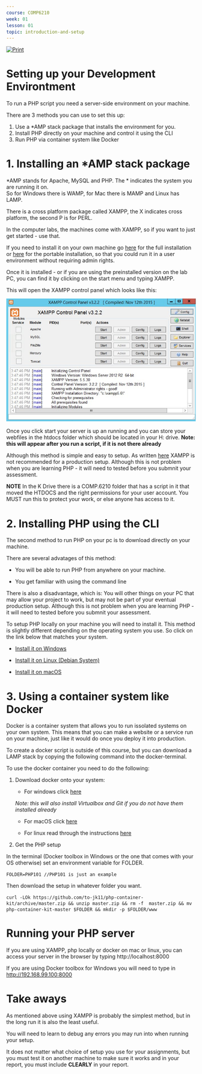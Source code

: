 ```yaml
---
course: COMP6210
week: 01
lesson: 01
topic: introduction-and-setup
---
```


[![Print](https://img.shields.io/badge/DOWNLOAD_PDF-CLICK_HERE-green.svg)](https://github.com/ToiOhomaiBCS/COMP6210-Course-Material/raw/master/week01/session01/readme.pdf)

# Setting up your Development Environtment

To run a PHP script you need a server-side environment on your machine.

There are 3 methods you can use to set this up:

1. Use a *AMP stack package that installs the environment for you.
2. Install PHP directly on your machine and control it using the CLI
3. Run PHP via container system like Docker

# 1. Installing an *AMP stack package

*AMP stands for Apache, MySQL and PHP. The * indicates the system you are running it on.  
So for Windows there is WAMP, for Mac there is MAMP and Linux has LAMP.

There is a cross platform package called XAMPP, the X indicates cross platform, the second P is for PERL.

In the computer labs, the machines come with XAMPP, so if you want to just get started - use that.

If you need to install it on your own machine go [here](https://www.apachefriends.org/download.html) for the full installation or [here](https://portableapps.com/apps/development/xampp) for the portable installation, so that you could run it in a user environment without requiring admin rights.

Once it is installed - or if you are using the preinstalled version on the lab PC, you can find it by clicking on the start menu and typing XAMPP.

This will open the XAMPP control panel which looks like this:

![XAMPP Control Panel](../images/XAMPP_1.jpg)

Once you click start your server is up an running and you can store your webfiles in the htdocs folder which should be located in your H: drive. **Note: this will appear after you run a script, if it is not there already**

Although this method is simple and easy to setup. As written [here](https://www.apachefriends.org/hosting.html) XAMPP is not recommended for a production setup. Although this is not problem when you are learning PHP - it will need to tested before you submnit your assessment.

**NOTE** In the K Drive there is a COMP.6210 folder that has a script in it that moved the HTDOCS and the right permissions for your user account. You MUST run this to protect your work, or else anyone has access to it.

# 2. Installing PHP using the CLI

The second method to run PHP on your pc is to download directly on your machine.

There are several advatages of this method:

* You will be able to run PHP from anywhere on your machine.

* You get familiar with using the command line

There is also a disadvantage, which is: You will other things on your PC that may allow your project to work, but may not be part of your eventual production setup. Although this is not problem when you are learning PHP - it will need to tested before you submnit your assessment.

To setup PHP locally on your machine you will need to install it. This method is slightly different depending on the operating system you use. So click on the link below that matches your system.

* [Install it on Windows](../extra/01a-Install-PHP-on-Windows.pdf)

* [Install it on Linux (Debian System)](../extra/01b-Install-PHP-on-Linux-Debian.pdf)

* [Install it on macOS ](../extra/01c-Install-PHP-on-macOS.pdf)

# 3. Using a container system like Docker

Docker is a container system that allows you to run issolated systems on your own system. This means that you can make a website or a service run on your machine, just like it would do once you deploy it into production.

To create a docker script is outside of this course, but you can download a LAMP stack by copying the following command into the docker-terminal.

To use the docker container you need to do the following:

1. Download docker onto your system:

    * For windows click [here](https://github.com/docker/toolbox/releases/download/v18.09.3/DockerToolbox-18.09.3.exe)

    *Note: this will also install Virtualbox and Git if you do not have them installed already*

    * For macOS click [here](https://download.docker.com/mac/stable/31259/Docker.dmg)

    * For linux read through the instructions [here](https://docs.docker.com/install/linux/docker-ce/ubuntu/)

2. Get the PHP setup

In the terminal (Docker toolbox in Windows or the one that comes with your OS otherwise) set an environment variable for FOLDER.

```
FOLDER=PHP101 //PHP101 is just an example
```

Then download the setup in whatever folder you want.

```
curl -LOk https://github.com/to-jk11/php-container-kit/archive/master.zip && unzip master.zip && rm -f  master.zip && mv php-container-kit-master $FOLDER && mkdir -p $FOLDER/www
```

# Running your PHP server

If you are using XAMPP, php locally or docker on mac or linux, you can access your server in the browser by typing http://localhost:8000

If you are using Docker toolbox for Windows you will need to type in http://192.168.99.100:8000

# Take aways

As mentioned above using XAMPP is probably the simplest method, but in the long run it is also the least useful. 

You will need to learn to debug any errors you may run into when running your setup.

It does not matter what choice of setup you use for your assignments, but you must test it on another machine to make sure it works and in your report, you must include **CLEARLY** in your report.